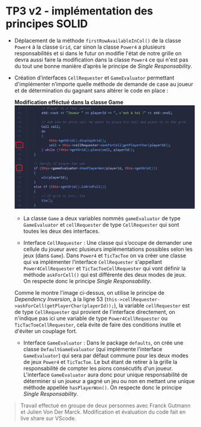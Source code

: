 # TP3 v2 - implémentation des principes SOLID

- Déplacement de la méthode `firstRowAvailableInCol()` de la classe `Power4` à la classe `Grid`, car sinon la classe `Power4` a plusieurs responsabilités et si dans le futur on modifie l'état de notre grille on devra aussi faire la modification dans la classe `Power4` ce qui n'est pas du tout une bonne manière d’après le principe de *Single Responsability*.

- Création d’interfaces `CellRequester` et `GameEvaluator` permettant d'implémenter n’importe quelle méthode de demande de case au joueur et de détermination du gagnant sans altérer le code en place :

    **Modification efféctué dans la classe Game**
    ![](../../img/rapport-one.jpg)

    - La classe `Game` a deux variables nommés `gameEvaluator` de type `GameEvaluator` et `cellRequester` de type `CellRequester` qui sont toutes les deux des interfaces. 

    - Interface `CellRequester` : Une classe qui s’occupe de demander une cellule du joueur avec plusieurs implémentations possibles selon les jeux (dans `Game`). Dans `Power4` et `TicTacToe` on va créer une classe qui va implémenter l’interface `CellRequester` s'appellant `Power4CellRequester` et `TicTacToeCellRequester` qui vont définir la méthode `askForCell()` qui est différente des deux modes de jeux. On respecte donc le principe *Single Responsability*.  

    Comme le montre l'image ci-dessus, on utilise le principe de *Dependency Inversion*, à la ligne 53 (`this->cellRequester->askForCell(getPlayerChar(playerId));`), la variable `cellRequester` est de type `CellRequester` qui provient de l'interface directement, on n'indique pas ici une variable de type `Power4CellRequester` ou `TicTacToeCellRequester`, cela évite de faire des conditions inutile et d'éviter un couplage fort.  

    - Interface `GameEvaluator` : Dans le package `defaults`, on crée une classe `DefaultGameEvaluator` (qui implémente l'interface `GameEvaluator`) qui sera par défaut commune pour les deux modes de jeux `Power4` et `TicTacToe`. Le but étant de retirer à la grille la responsabilité de compter les pions consécutifs d'un joueur. L'interface `GameEvaluator` aura donc pour unique responsabilité de déterminer si un joueur a gagné un jeu ou non en mettant une unique méthode appellée `hasPlayerWon()`. On respecte donc le principe *Single Responsability*.  


> Travail effectué en groupe de deux personnes avec Franck Gutmann et Julien Von Der Marck. Modification et évaluation du code fait en live share sur VScode. 
